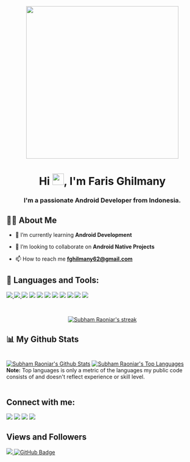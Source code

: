 <p align="center">
<a href="#"><img src="https://raw.githubusercontent.com/fghilmany/Infinity-Scroll/master/screenshot/profile.png" height="400px"/></a>

</p>
<h1 align="center">Hi <img src="https://raw.githubusercontent.com/MartinHeinz/MartinHeinz/master/wave.gif" width="30px">, I'm Faris Ghilmany</h1>
<h3 align="center">I'm a passionate Android Developer from Indonesia.</h3>


## 🙋‍♂️ About Me

- 🌱 I’m currently learning **Android Development**

- 👯 I’m looking to collaborate on **Android Native Projects**

- 📫 How to reach me **fghilmany62@gmail.com**


## 🚀 Languages and Tools:

<p align="left"> 
    <a href="https://kotlinlang.org/" target="_blank"><img src="https://upload.wikimedia.org/wikipedia/commons/7/74/Kotlin_Icon.png"/> </a>
    <a href="https://developer.android.com/?hl=id" target="_blank"><img src="https://w7.pngwing.com/pngs/708/433/png-transparent-android-computer-icons-android-logo-grass-android.png"/> </a>
    <a href="https://www.java.com" target="_blank"><img src="https://img.icons8.com/color/48/000000/java-coffee-cup-logo--v2.png"/></a>
    <a href="https://www.python.org/" target="_blank"><img src="http://assets.stickpng.com/images/5848152fcef1014c0b5e4967.png"/></a>
    <a href="https://flask.palletsprojects.com/en/2.0.x/" target="_blank"><img src="https://www.pngitem.com/pimgs/m/159-1595977_flask-python-logo-hd-png-download.png"/></a>
    <a href="https://www.ti.com/microcontrollers-mcus-processors/edge-ai.html" target="_blank"><img src="https://upload.wikimedia.org/wikipedia/commons/thumb/1/11/TensorFlowLogo.svg/800px-TensorFlowLogo.svg.png"/></a>
    <a href="https://www.firebase.com" target="_blank"><img src="https://img.icons8.com/color/48/000000/firebase.png"/></a>
    <a href="https://git-scm.com/" target="_blank"><img src="https://img.icons8.com/color/48/000000/git.png"/></a>
    <a href="https://developer.android.com/studio" target="_blank"><img src="https://1.bp.blogspot.com/-LgTa-xDiknI/X4EflN56boI/AAAAAAAAPuk/24YyKnqiGkwRS9-_9suPKkfsAwO4wHYEgCLcBGAsYHQ/s0/image9.png"/></a>
    <a href="https://code.visualstudio.com/" target="_blank"><img src="https://img.icons8.com/color/48/000000/visual-studio-code-2019.png"/></a>
    <a href="https://colab.research.google.com/?utm_source=scs-index" target="_blank"><img src="https://image.pngaaa.com/235/2510235-middle.png"/></a>
   
</p>

<!-- [![React Badge](https://img.shields.io/badge/-React-61DBFB?style=for-the-badge&labelColor=black&logo=react&logoColor=61DBFB)](#)  [![Javascript Badge](https://img.shields.io/badge/-Javascript-F0DB4F?style=for-the-badge&labelColor=black&logo=javascript&logoColor=F0DB4F)](#) [![Typescript Badge](https://img.shields.io/badge/-Typescript-007acc?style=for-the-badge&labelColor=black&logo=typescript&logoColor=007acc)](#) [![Nodejs Badge](https://img.shields.io/badge/-Nodejs-3C873A?style=for-the-badge&labelColor=black&logo=node.js&logoColor=3C873A)](#) [![GraphQL Badge](https://img.shields.io/badge/-GraphQl-e535ab?style=for-the-badge&labelColor=black&logo=node.js&logoColor=e535ab)](#) -->
<br/>

<p align="center">
    <a href="https://github.com/SubhamRaoniar28/github-readme-streak-stats">
        <img title="🔥 Get streak stats for your profile at git.io/streak-stats" alt="Subham Raoniar's streak" src="https://github-readme-streak-stats.herokuapp.com/?user=fghilmany&theme=black-ice&hide_border=true&stroke=0000&background=060A0CD0"/>
    </a>
</p>

## 📊 My Github Stats

  <br/>
    <a href="https://github.com/SubhamRaoniar28/github-readme-stats"><img alt="Subham Raoniar's Github Stats" src="https://github-readme-stats.vercel.app/api?username=fghilmany&show_icons=true&count_private=true&theme=react&hide_border=true&bg_color=0D1117" /></a>
  <a href="https://github.com/SubhamRaoniar28/github-readme-stats"><img alt="Subham Raoniar's Top Languages" src="https://github-readme-stats.vercel.app/api/top-langs/?username=fghilmany&langs_count=8&count_private=true&layout=compact&theme=react&hide_border=true&bg_color=0D1117" /></a>
  <br/>
  <b>Note:</b> Top languages is only a metric of the languages my public code consists of and doesn't reflect experience or skill level.


<br/>
<br/>


## Connect with me:
<p align="left">

<a href = "https://play.google.com/store/apps/developer?id=Faris+Ghilmany"><img src="https://w7.pngwing.com/pngs/795/310/png-transparent-google-developer-day-google-play-google-developers-google-logo-gadget-television-angle-text.png"/></a>
<a href = "https://www.linkedin.com/in/faris-ghilmany/"><img src="https://img.icons8.com/fluent/48/000000/linkedin.png"/></a>
<a href = "https://www.fghilmany.medium.com/"><img src="https://miro.medium.com/max/2000/1*jfdwtvU6V6g99q3G7gq7dQ.png"/></a>
<a href = "https://www.instagram.com/fghilmany/"><img src="https://img.icons8.com/fluent/48/000000/instagram-new.png"/></a>


</p>

## Views and Followers
<a href="https://github.com/Meghna-DAS/github-profile-views-counter">
    <img src="https://komarev.com/ghpvc/?username=fghilmany">
</a>
<a href="https://github.com/SubhamRaoniar28?tab=followers"><img src="https://img.shields.io/github/followers/fghilmany?label=Followers&style=social" alt="GitHub Badge"></a>
